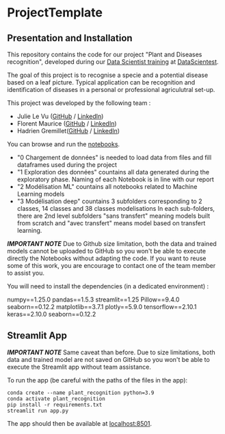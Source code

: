 # ProjectTemplate

## Presentation and Installation

This repository contains the code for our project "Plant and Diseases recognition", developed during our [Data Scientist training](https://datascientest.com/en/data-scientist-course) at [DataScientest](https://datascientest.com/).

The goal of this project is to recognise a specie and a potential disease based on a leaf picture. Typical application can be recognition and identification of diseases in a personal or professional agriculutral set-up.

This project was developed by the following team :

- Julie Le Vu ([GitHub](https://github.com/JulieLeVu) / [LinkedIn](https://www.linkedin.com/in/julie-le-vu-201b2a261/))
- Florent Maurice ([GitHub](https://github.com/RFL0W/) / [LinkedIn](http://linkedin.com/))
- Hadrien Gremillet([GitHub](https://github.com/HadrienGremillet) / [LinkedIn](https://www.linkedin.com/in/hadrieng/))

You can browse and run the [notebooks](./notebooks). 
- "0 Chargement de données" is needed to load data from files and fill dataframes used during the project
- "1 Exploration des données" countains all data generated during the exploratory phase. Naming of each Notebook is in line with our report
- "2 Modélisation ML" countains all notebooks related to Machine Learning models
- "3 Modélisation deep" countains 3 subfolders corresponding to 2 classes, 14 classes and 38 classes modelisations
    In each sub-folders, there are 2nd level subfolders "sans transfert" meaning models built from scratch and "avec transfert" means model based on transfert learning.

***IMPORTANT NOTE***
Due to Github size limitation, both the data and trained models cannot be uploaded to GitHub so you won't be able to execute directly the Notebooks without adapting the code.
If you want to reuse some of this work, you are encourage to contact one of the team member to assist you.

You will need to install the dependencies (in a dedicated environment) :

numpy==1.25.0
pandas==1.5.3
streamlit==1.25
Pillow==9.4.0
seaborn==0.12.2
matplotlib==3.7.1
plotly==5.9.0
tensorflow==2.10.1
keras==2.10.0
seaborn==0.12.2


## Streamlit App

***IMPORTANT NOTE***
Same caveat than before. Due to size limitations, both data and trained model are not saved on GitHub so you won't be able to execute the Streamlit app without team assistance.

To run the app (be careful with the paths of the files in the app):

```shell
conda create --name plant_recognition python=3.9
conda activate plant_recognition
pip install -r requirements.txt
streamlit run app.py
```

The app should then be available at [localhost:8501](http://localhost:8501).
